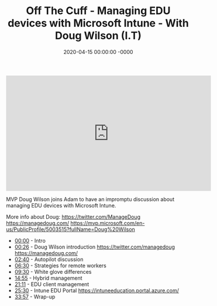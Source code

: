 ﻿---
layout: post
title: "Off The Cuff - Managing EDU devices with Microsoft Intune - With Doug Wilson (I.T)"
date: 2020-04-15 00:00:00 -0000
categories:
---

<iframe loading="lazy" width="560" height="315" src="https://www.youtube.com/embed/t-Qr6e8-0GE" title="YouTube video player" frameborder="0" allow="accelerometer; autoplay; clipboard-write; encrypted-media; gyroscope; picture-in-picture" allowfullscreen></iframe>

MVP Doug Wilson joins Adam to have an impromptu discussion about managing EDU devices with Microsoft Intune.

More info about Doug:
https://twitter.com/ManageDoug
https://managedoug.com/
https://mvp.microsoft.com/en-us/PublicProfile/5003515?fullName=Doug%20Wilson

* [00:00](https://www.youtube.com/watch?v=t-Qr6e8-0GE&t=0s) - Intro
* [00:26](https://www.youtube.com/watch?v=t-Qr6e8-0GE&t=26s) - Doug Wilson introduction
https://twitter.com/managedoug
https://managedoug.com/
* [02:40](https://www.youtube.com/watch?v=t-Qr6e8-0GE&t=160s) - Autopilot discussion
* [06:30](https://www.youtube.com/watch?v=t-Qr6e8-0GE&t=390s) - Strategies for remote workers
* [09:30](https://www.youtube.com/watch?v=t-Qr6e8-0GE&t=570s) - White glove differences
* [14:55](https://www.youtube.com/watch?v=t-Qr6e8-0GE&t=895s) - Hybrid management
* [21:11](https://www.youtube.com/watch?v=t-Qr6e8-0GE&t=1271s) - EDU client management
* [25:30](https://www.youtube.com/watch?v=t-Qr6e8-0GE&t=1530s) - Intune EDU Portal
https://intuneeducation.portal.azure.com/
* [33:57](https://www.youtube.com/watch?v=t-Qr6e8-0GE&t=2037s) - Wrap-up

